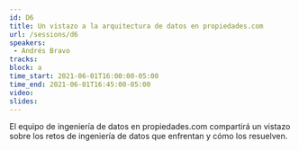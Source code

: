 ```yaml
---
id: D6
title: Un vistazo a la arquitectura de datos en propiedades.com
url: /sessions/d6
speakers:
 - Andrés Bravo
tracks:
block: a
time_start: 2021-06-01T16:00:00-05:00
time_end: 2021-06-01T16:45:00-05:00
video:
slides:
---
```


El equipo de ingeniería de datos en propiedades.com compartirá un vistazo sobre los retos de ingeniería de datos que enfrentan y cómo los resuelven.

